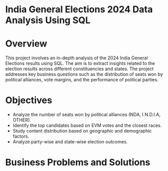 # India General Elections 2024 Data Analysis Using SQL

# Overview 

This project involves an in-depth analysis of the 2024 India General Elections results using SQL. The aim is to extract insights related to the election results across different constituencies and states. The project addresses key business questions such as the distribution of seats won by political alliances, vote margins, and the performance of political parties.

# Objectives

* Analyze the number of seats won by political alliances (NDA, I.N.D.I.A, OTHER).
* Identify the top candidates based on EVM votes and the closest races.
* Study content distribution based on geographic and demographic factors.
* Analyze party-wise and state-wise election outcomes.

# Business Problems and Solutions
